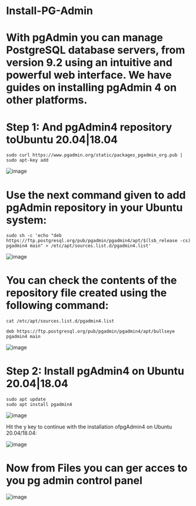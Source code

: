 # Install-PG-Admin
# With pgAdmin you can manage PostgreSQL database servers, from version 9.2 using an intuitive and powerful web interface. We have guides on installing pgAdmin 4 on other platforms.


# Step 1: And pgAdmin4 repository toUbuntu 20.04|18.04

    sudo curl https://www.pgadmin.org/static/packages_pgadmin_org.pub | sudo apt-key add

![image](https://user-images.githubusercontent.com/50922314/159623316-2a6997ee-020c-4732-9795-985537e19ce9.png)


# Use the next command given to add pgAdmin repository in your Ubuntu system:

    sudo sh -c 'echo "deb https://ftp.postgresql.org/pub/pgadmin/pgadmin4/apt/$(lsb_release -cs) pgadmin4 main" > /etc/apt/sources.list.d/pgadmin4.list'

![image](https://user-images.githubusercontent.com/50922314/159623346-4758ce65-9d7a-452b-80aa-24fb35f026c5.png)


# You can check the contents of the repository file created using the following command:

    cat /etc/apt/sources.list.d/pgadmin4.list

    deb https://ftp.postgresql.org/pub/pgadmin/pgadmin4/apt/bullseye pgadmin4 main

![image](https://user-images.githubusercontent.com/50922314/159623406-4eda2c25-f81c-44ec-962b-df409c1eb4e2.png)


# Step 2: Install pgAdmin4 on Ubuntu 20.04|18.04

    sudo apt update
    sudo apt install pgadmin4


![image](https://user-images.githubusercontent.com/50922314/159623431-ab4ce2d7-0bde-4573-86c7-db4359712bff.png)


Hit the y key to continue with the installation ofpgAdmin4 on Ubuntu 20.04/18.04:

![image](https://user-images.githubusercontent.com/50922314/159623503-358c5c34-a70b-41c3-8ebc-30f8004780f9.png)

# Now from Files you can ger acces to you pg admin control panel

![image](https://user-images.githubusercontent.com/50922314/159623667-00016a2a-9d4c-41ae-84d6-569df285b89e.png)





